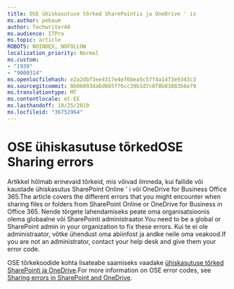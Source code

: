 ```yaml
---
title: OSE ühiskasutuse tõrked SharePointis ja OneDrive ' is
ms.author: pebaum
author: Techwriter40
ms.audience: ITPro
ms.topic: article
ROBOTS: NOINDEX, NOFOLLOW
localization_priority: Normal
ms.custom:
- "1939"
- "9000314"
ms.openlocfilehash: e2a2dbf3ee4317e4ef6bea5c57f4a1473e9343c3
ms.sourcegitcommit: 0b06093dabd685f76cc39b1d7c0f8b03883b6e79
ms.translationtype: MT
ms.contentlocale: et-EE
ms.lasthandoff: 10/25/2019
ms.locfileid: "36752964"
---
```

# <a name="ose-sharing-errors"></a><span data-ttu-id="c5d26-102">OSE ühiskasutuse tõrked</span><span class="sxs-lookup"><span data-stu-id="c5d26-102">OSE Sharing errors</span></span>

<span data-ttu-id="c5d26-103">Artikkel hõlmab erinevaid tõrkeid, mis võivad ilmneda, kui failide või kaustade ühiskasutus SharePoint Online ' i või OneDrive for Business Office 365.</span><span class="sxs-lookup"><span data-stu-id="c5d26-103">The article covers the different errors that you might encounter when sharing files or folders from SharePoint Online or OneDrive for Business in Office 365.</span></span> <span data-ttu-id="c5d26-104">Nende tõrgete lahendamiseks peate oma organisatsioonis olema globaalne või SharePointi administraator.</span><span class="sxs-lookup"><span data-stu-id="c5d26-104">You need to be a global or SharePoint admin in your organization to fix these errors.</span></span> <span data-ttu-id="c5d26-105">Kui te ei ole administraator, võtke ühendust oma abiinfost ja andke neile oma veakood.</span><span class="sxs-lookup"><span data-stu-id="c5d26-105">If you are not an administrator, contact your help desk and give them your error code.</span></span>

<span data-ttu-id="c5d26-106">OSE tõrkekoodide kohta lisateabe saamiseks vaadake [ühiskasutuse tõrked SharePointi ja OneDrive](https://docs.microsoft.com/sharepoint/sharepoint-onedrive-error-message).</span><span class="sxs-lookup"><span data-stu-id="c5d26-106">For more information on OSE error codes, see [Sharing errors in SharePoint and OneDrive](https://docs.microsoft.com/sharepoint/sharepoint-onedrive-error-message).</span></span>
